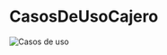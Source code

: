 # CasosDeUsoCajero
![Casos de uso](https://user-images.githubusercontent.com/31100374/82581467-3c564180-9b56-11ea-9587-48f717d3c0c0.png)
